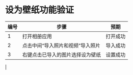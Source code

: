﻿#  设为壁纸功能验证

| 编号 | 步骤                                          | 预期                 |
| ---- | --------------------------------------------- | ------------------- |
| 1    | 打开相册应用| 打开成功    |
| 2    |点击中间“导入照片和视频”导入照片 |导入成功 
| 3    |右键点击已导入的图片选择设为壁纸 |设置成功|
|
